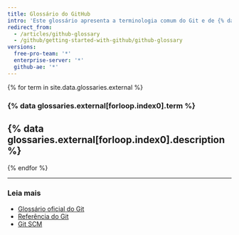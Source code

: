 ```yaml
---
title: Glossário do GitHub
intro: 'Este glossário apresenta a terminologia comum do Git e de {% data variables.product.prodname_dotcom %}.'
redirect_from:
  - /articles/github-glossary
  - /github/getting-started-with-github/github-glossary
versions:
  free-pro-team: '*'
  enterprise-server: '*'
  github-ae: '*'
---
```


{% for term in site.data.glossaries.external %}
  ### {% data glossaries.external[forloop.index0].term %}
  {% data glossaries.external[forloop.index0].description %}
  ---
{% endfor %}

---

### Leia mais

- [Glossário oficial do Git](https://www.kernel.org/pub/software/scm/git/docs/gitglossary.html)
- [Referência do Git](http://gitref.org/)
- [Git SCM](https://git-scm.com/doc)
